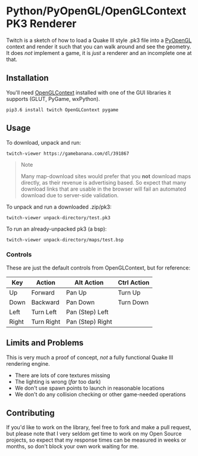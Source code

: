 # Python/PyOpenGL/OpenGLContext PK3 Renderer

Twitch is a sketch of how to load a Quake III style
.pk3 file into a [PyOpenGL](https://github.com/mcfletch/openglcontext) context and render it such that
you can walk around and see the geometry. It does *not*
implement a game, it is *just* a renderer and
an incomplete one at that.

## Installation

You'll need [OpenGLContext](https://github.com/mcfletch/openglcontext) installed with one of
the GUI libraries it supports (GLUT, PyGame, wxPython).

```
pip3.6 install twitch OpenGLContext pygame
```

## Usage

To download, unpack and run:
```
twitch-viewer https://gamebanana.com/dl/391867
```
> Note
>
> Many map-download sites would prefer that
> you **not** download maps directly, as their
> revenue is advertising based. So expect that
> many download links that are usable in the
> browser will fail an automated download
> due to server-side validation.

To unpack and run a downloaded .zip/pk3:
```
twitch-viewer unpack-directory/test.pk3
```
To run an already-unpacked pk3 (a bsp):
```
twitch-viewer unpack-directory/maps/test.bsp
```


### Controls

These are just the default controls from
OpenGLContext, but for reference:

| Key | Action | Alt Action | Ctrl Action |
| --- | ------ | ---------- | ----------- |
| Up  | Forward| Pan Up     | Turn Up |
| Down | Backward | Pan Down | Turn Down |
| Left | Turn Left | Pan (Step) Left | |
| Right | Turn Right | Pan (Step) Right |  |

## Limits and Problems

This is very much a proof of concept, *not*
a fully functional Quake III rendering engine.

* There are lots of core textures missing
* The lighting is wrong (*far* too dark)
* We don't use spawn points to launch in 
  reasonable locations
* We don't do any collision checking or other
  game-needed operations

## Contributing

If you'd like to work on the library, feel free
to fork and make a pull request,
but please note that I very seldom get 
time to work on my Open Source projects, so 
expect that my response times can be measured
in weeks or months, so don't block your own
work waiting for me.